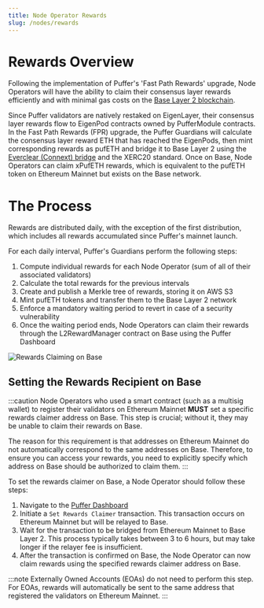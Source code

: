 ```yaml
---
title: Node Operator Rewards
slug: /nodes/rewards
---
```


# Rewards Overview

Following the implementation of Puffer's 'Fast Path Rewards' upgrade, Node Operators will have the ability to claim their consensus layer rewards efficiently and with minimal gas costs on the [Base Layer 2 blockchain](https://www.base.org/).

Since Puffer validators are natively restaked on EigenLayer, their consensus layer rewards flow to EigenPod contracts owned by PufferModule contracts. In the Fast Path Rewards (FPR) upgrade, the Puffer Guardians will calculate the consensus layer reward ETH that has reached the EigenPods, then mint corresponding rewards as pufETH and bridge it to Base Layer 2 using the [Everclear (Connext) bridge](https://bridge.connext.network/) and the XERC20 standard. Once on Base, Node Operators can claim xPufETH rewards, which is equivalent to the pufETH token on Ethereum Mainnet but exists on the Base network.

# The Process

Rewards are distributed daily, with the exception of the first distribution, which includes all rewards accumulated since Puffer's mainnet launch.

For each daily interval, Puffer's Guardians perform the following steps:
1. Compute individual rewards for each Node Operator (sum of all of their associated validators)
2. Calculate the total rewards for the previous intervals
3. Create and publish a Merkle tree of rewards, storing it on AWS S3
4. Mint pufETH tokens and transfer them to the Base Layer 2 network
5. Enforce a mandatory waiting period to revert in case of a security vulnerability
6. Once the waiting period ends, Node Operators can claim their rewards through the L2RewardManager contract on Base using the Puffer Dashboard

![Rewards Claiming on Base](../static/img/fwr.png)

## Setting the Rewards Recipient on Base

:::caution
Node Operators who used a smart contract (such as a multisig wallet) to register their validators on Ethereum Mainnet **MUST** set a specific rewards claimer address on Base. This step is crucial; without it, they may be unable to claim their rewards on Base.

The reason for this requirement is that addresses on Ethereum Mainnet do not automatically correspond to the same addresses on Base. Therefore, to ensure you can access your rewards, you need to explicitly specify which address on Base should be authorized to claim them.
:::

To set the rewards claimer on Base, a Node Operator should follow these steps:

1. Navigate to the [Puffer Dashboard](https://puffer.fi/dashboard)
2. Initiate a `Set Rewards Claimer` transaction. This transaction occurs on Ethereum Mainnet but will be relayed to Base.
3. Wait for the transaction to be bridged from Ethereum Mainnet to Base Layer 2. This process typically takes between 3 to 6 hours, but may take longer if the relayer fee is insufficient.
4. After the transaction is confirmed on Base, the Node Operator can now claim rewards using the specified rewards claimer address on Base.

:::note
Externally Owned Accounts (EOAs) do not need to perform this step. For EOAs, rewards will automatically be sent to the same address that registered the validators on Ethereum Mainnet.
:::